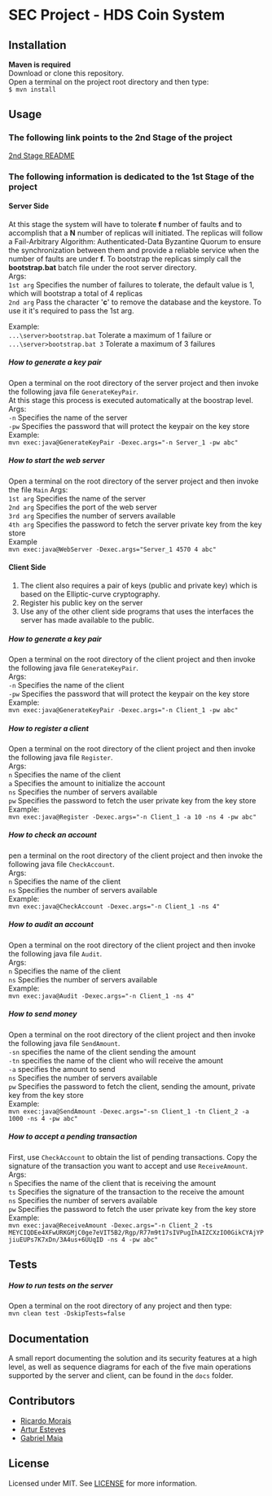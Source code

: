 # SEC Project - HDS Coin System
  
## Installation  
**Maven is required**  
Download or clone this repository.  
Open a terminal on the project root directory and then type:  
`$ mvn install`  

## Usage

### The following link points to the 2nd Stage of the project
[2nd Stage README](https://github.com/moraispgsi/sec-project/blob/secondPhase/README.md)

### The following information is dedicated to the 1st Stage of the project
#### Server Side
At this stage the system will have to tolerate **f** number of faults and to accomplish that 
a **N** number of replicas will initiated.
The replicas will follow a Fail-Arbitrary Algorithm: Authenticated-Data Byzantine Quorum to ensure
the synchronization between them and provide a reliable service when the number of faults are under **f**.
To bootstrap the replicas simply call the **bootstrap.bat** batch file under the root server directory.  
Args:  
`1st arg` Specifies the number of failures to tolerate, the default value is 1, which will bootstrap a total of 4 replicas  
`2nd arg` Pass the character '**c**' to remove the database and the keystore. To use it it's required to 
pass the 1st arg.
    
Example:  
`...\server>bootstrap.bat` Tolerate a maximum of 1 failure
or  
`...\server>bootstrap.bat 3` Tolerate a maximum of 3 failures

##### How to generate a key pair
Open a terminal on the root directory of the server project and then invoke the following java file `GenerateKeyPair`.  
At this stage this process is executed automatically at the boostrap level.    
Args:  
`-n` Specifies the name of the server  
`-pw` Specifies the password that will protect the keypair on the key store  
Example:  
`mvn exec:java@GenerateKeyPair -Dexec.args="-n Server_1 -pw abc"`

##### How to start the web server
Open a terminal on the root directory of the server project and then invoke the file `Main`
Args:  
`1st arg` Specifies the name of the server  
`2nd arg` Specifies the port of the web server  
`3rd arg` Specifies the number of servers available  
`4th arg` Specifies the password to fetch the server private key from the key store  
Example  
`mvn exec:java@WebServer -Dexec.args="Server_1 4570 4 abc"`

#### Client Side
1. The client also requires a pair of keys (public and private key) which is based on the Elliptic-curve cryptography.  
2. Register his public key on the server  
3. Use any of the other client side programs that uses the interfaces the server has made available to the public.

##### How to generate a key pair
Open a terminal on the root directory of the client project and then invoke the following java file `GenerateKeyPair`.    
Args:  
`-n` Specifies the name of the client  
`-pw` Specifies the password that will protect the keypair on the key store  
Example:  
`mvn exec:java@GenerateKeyPair -Dexec.args="-n Client_1 -pw abc"`

##### How to register a client
Open a terminal on the root directory of the client project and then invoke the following java file `Register`.  
Args:  
`n` Specifies the name of the client  
`a` Specifies the amount to initialize the account  
`ns` Specifies the number of servers available  
`pw` Specifies the password to fetch the user private key from the key store  
Example:    
`mvn exec:java@Register -Dexec.args="-n Client_1 -a 10 -ns 4 -pw abc"`

##### How to check an account
pen a terminal on the root directory of the client project and then invoke the following java file `CheckAccount`.    
Args:  
`n` Specifies the name of the client    
`ns` Specifies the number of servers available  
Example:  
`mvn exec:java@CheckAccount -Dexec.args="-n Client_1 -ns 4"`

##### How to audit an account
Open a terminal on the root directory of the client project and then invoke the following java file `Audit`.  
Args:  
`n` Specifies the name of the client    
`ns` Specifies the number of servers available  
Example:  
`mvn exec:java@Audit -Dexec.args="-n Client_1 -ns 4"`

##### How to send money
Open a terminal on the root directory of the client project and then invoke the following java file `SendAmount`.  
`-sn` specifies the name of the client sending the amount  
`-tn` specifies the name of the client who will receive  the amount  
`-a` specifies the amount to send  
`ns` Specifies the number of servers available  
`pw` Specifies the password to fetch the client, sending the amount, private key from the key store  
Example:  
`mvn exec:java@SendAmount -Dexec.args="-sn Client_1 -tn Client_2 -a 1000 -ns 4 -pw abc"`

##### How to accept a pending transaction
First, use `CheckAccount` to obtain the list of pending transactions.
Copy the signature of the transaction you want to accept and use `ReceiveAmount`.  
Args:  
`n` Specifies the name of the client that is receiving the amount  
`ts` Specifies the signature of the transaction to the receive the amount  
`ns` Specifies the number of servers available    
`pw` Specifies the password to fetch the user private key from the key store  
Example:  
`mvn exec:java@ReceiveAmount -Dexec.args="-n Client_2 -ts MEYCIQDEe4XFwURKGMjC0ge7eVIT5B2/Rgp/R77m9t17sIVPugIhAIZCXzIO0GikCYAjYPjiuEUPs7K7xDn/3A4us+6UUqID -ns 4 -pw abc"`

## Tests

##### How to run tests on the server 
Open a terminal on the root directory of any project and then type:  
`mvn clean test -DskipTests=false`

## Documentation
A small report documenting the solution and its security features at a high level, as well as sequence diagrams for each
of the five main operations supported by the server and client, can be found in the `docs` folder.

## Contributors
* [Ricardo Morais](https://github.com/moraispgsi)
* [Artur Esteves](https://github.com/arturesteves)
* [Gabriel Maia](https://github.com/gbl08ma)

## License  
Licensed under MIT. See [LICENSE](LICENSE) for more information. 

